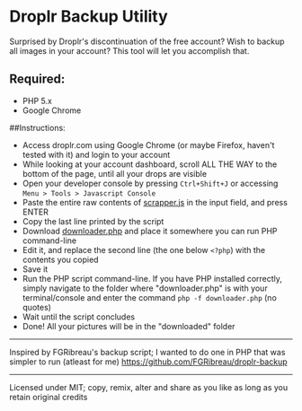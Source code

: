 Droplr Backup Utility
=============

Surprised by Droplr's discontinuation of the free account? Wish to backup all images in your account?
This tool will let you accomplish that.

## Required:
- PHP 5.x
- Google Chrome


##Instructions:
- Access droplr.com using Google Chrome (or maybe Firefox, haven't tested with it) and login to your account
- While looking at your account dashboard, scroll ALL THE WAY to the bottom of the page, until all your drops are visible
- Open your developer console by pressing `Ctrl+Shift+J` or accessing `Menu > Tools > Javascript Console`
- Paste the entire raw contents of [scrapper.js](https://raw.github.com/DfKimera/droplr-backup/master/scrapper.js) in the input field, and press ENTER
- Copy the last line printed by the script
- Download [downloader.php](https://raw.github.com/DfKimera/droplr-backup/master/downloader.php) and place it somewhere you can run PHP command-line
- Edit it, and replace the second line (the one below `<?php`) with the contents you copied
- Save it
- Run the PHP script command-line. If you have PHP installed correctly, simply navigate to the folder where "downloader.php" is with your terminal/console and enter the command `php -f downloader.php` (no quotes)
- Wait until the script concludes
- Done! All your pictures will be in the "downloaded" folder

___

Inspired by FGRibreau's backup script; I wanted to do one in PHP that was simpler to run (atleast for me)
https://github.com/FGRibreau/droplr-backup

___

Licensed under MIT; copy, remix, alter and share as you like as long as you retain original credits
